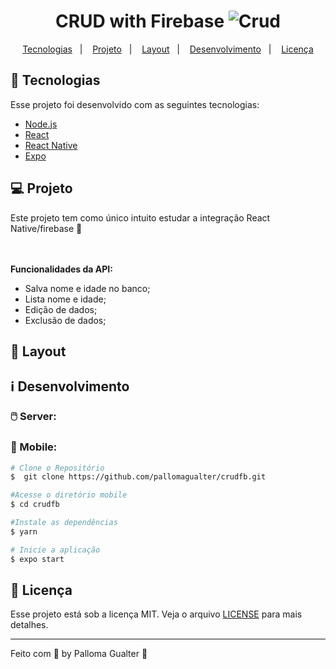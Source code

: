 <h1 align="center">
   CRUD with Firebase
   <img alt="Crud" title="Crud Firebase" src="https://github.com/pallomagualter/crudfb/blob/main/src/assets/crud.png" />
 
</h1>

<p align="center">
  <a href="#-tecnologias">Tecnologias</a>&nbsp;&nbsp;&nbsp;|&nbsp;&nbsp;&nbsp;
  <a href="#-projeto">Projeto</a>&nbsp;&nbsp;&nbsp;|&nbsp;&nbsp;&nbsp;
  <a href="#-layout">Layout</a>&nbsp;&nbsp;&nbsp;|&nbsp;&nbsp;&nbsp;
  <a href="#-layout">Desenvolvimento</a>&nbsp;&nbsp;&nbsp;|&nbsp;&nbsp;&nbsp;
  <a href="#memo-licença">Licença</a>
</p>

## 🚀 Tecnologias

Esse projeto foi desenvolvido com as seguintes tecnologias:

- [Node.js](https://nodejs.org/en/)
- [React](https://reactjs.org)
- [React Native](https://facebook.github.io/react-native/)
- [Expo](https://expo.io/)

## 💻 Projeto

Este projeto tem como único intuito estudar a integração React Native/firebase  💜

<br /><br />
<b>Funcionalidades da API: </b>
 - Salva nome e idade no banco;
 - Lista nome e idade;
 - Edição de dados;
 - Exclusão de dados;

## 🔖 Layout

## :information_source: Desenvolvimento

### :computer_mouse: Server: 

### :iphone: Mobile:

```bash
# Clone o Repositório
$  git clone https://github.com/pallomagualter/crudfb.git

#Acesse o diretório mobile
$ cd crudfb

#Instale as dependências
$ yarn 

# Inicie a aplicação
$ expo start
```

## :memo: Licença

Esse projeto está sob a licença MIT. Veja o arquivo [LICENSE](LICENSE.md) para mais detalhes.

---

Feito com 💜 by Palloma Gualter :wave: